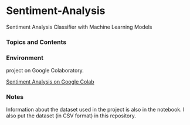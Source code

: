 # Sentiment-Analysis
Sentiment Analysis Classifier with Machine Learning Models

### Topics and Contents


### Environment
project on Google Colaboratory.

[Sentiment Analysis on Google Colab](https://colab.research.google.com/drive/1Jb0-XtSdEoTIYw6suN4nzlao4vaXX0JY?usp=sharing)



### Notes
Information about the dataset used in the project is also in the notebook. I also put the dataset (in CSV format) in this repository.
